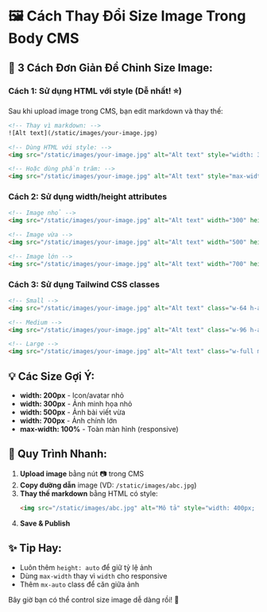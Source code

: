 # 🖼️ Cách Thay Đổi Size Image Trong Body CMS

## 🎯 3 Cách Đơn Giản Để Chỉnh Size Image:

### Cách 1: Sử dụng HTML với style (Dễ nhất! ⭐)

Sau khi upload image trong CMS, bạn edit markdown và thay thế:

```html
<!-- Thay vì markdown: -->
![Alt text](/static/images/your-image.jpg)

<!-- Dùng HTML với style: -->
<img src="/static/images/your-image.jpg" alt="Alt text" style="width: 300px;" />

<!-- Hoặc dùng phần trăm: -->
<img src="/static/images/your-image.jpg" alt="Alt text" style="max-width: 50%; height: auto;" />
```

### Cách 2: Sử dụng width/height attributes

```html
<!-- Image nhỏ -->
<img src="/static/images/your-image.jpg" alt="Alt text" width="300" height="200" />

<!-- Image vừa -->
<img src="/static/images/your-image.jpg" alt="Alt text" width="500" height="300" />

<!-- Image lớn -->
<img src="/static/images/your-image.jpg" alt="Alt text" width="700" height="400" />
```

### Cách 3: Sử dụng Tailwind CSS classes

```html
<!-- Small -->
<img src="/static/images/your-image.jpg" alt="Alt text" class="w-64 h-auto rounded-lg mx-auto" />

<!-- Medium -->
<img src="/static/images/your-image.jpg" alt="Alt text" class="w-96 h-auto rounded-lg mx-auto" />

<!-- Large -->
<img src="/static/images/your-image.jpg" alt="Alt text" class="w-full max-w-2xl h-auto rounded-lg mx-auto" />
```

## 💡 Các Size Gợi Ý:

- **width: 200px** - Icon/avatar nhỏ
- **width: 300px** - Ảnh minh họa nhỏ  
- **width: 500px** - Ảnh bài viết vừa
- **width: 700px** - Ảnh chính lớn
- **max-width: 100%** - Toàn màn hình (responsive)

## 🚀 Quy Trình Nhanh:

1. **Upload image** bằng nút 📷 trong CMS
2. **Copy đường dẫn** image (VD: `/static/images/abc.jpg`)
3. **Thay thế markdown** bằng HTML có style:
   ```html
   <img src="/static/images/abc.jpg" alt="Mô tả" style="width: 400px; height: auto;" />
   ```
4. **Save & Publish**

## ✨ Tip Hay:
- Luôn thêm `height: auto` để giữ tỷ lệ ảnh
- Dùng `max-width` thay vì `width` cho responsive
- Thêm `mx-auto` class để căn giữa ảnh

Bây giờ bạn có thể control size image dễ dàng rồi! 🎉
